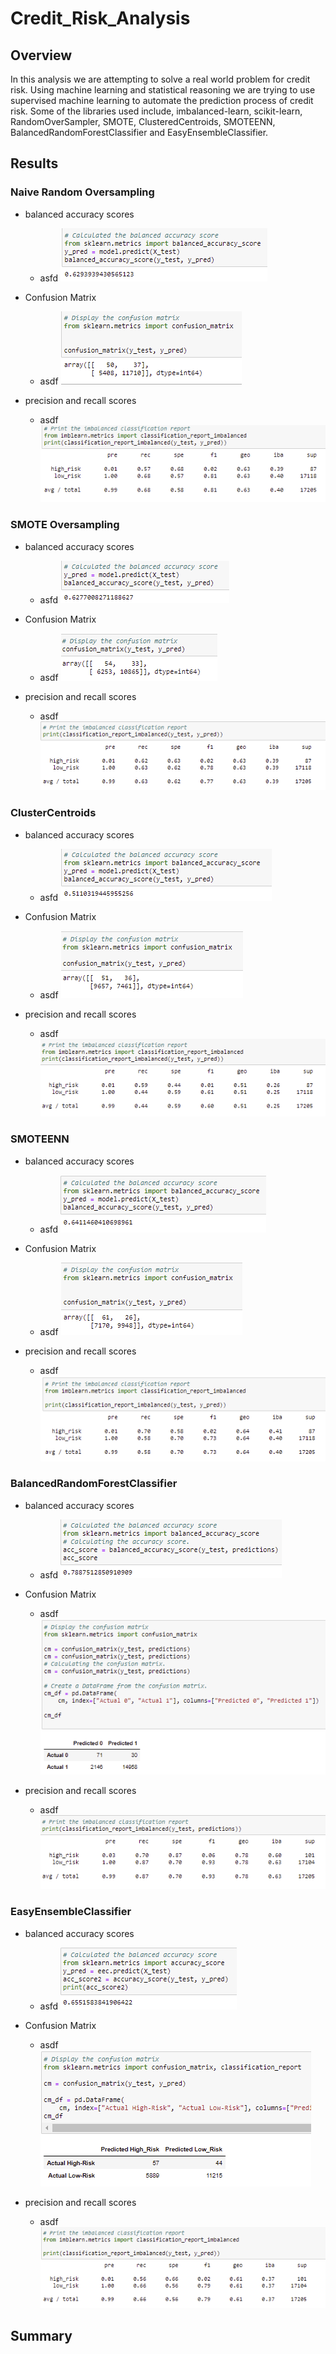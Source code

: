# Credit_Risk_Analysis

## Overview

In this analysis we are attempting to solve a real world problem for credit risk. Using machine learning and statistical reasoning we are trying to use supervised machine learning to automate the prediction process of credit risk. Some of the libraries used include, imbalanced-learn, scikit-learn, RandomOverSampler, SMOTE, ClusteredCentroids, SMOTEENN, BalancedRandomForestClassifier and EasyEnsembleClassifier.

## Results

### Naive Random Oversampling
- balanced accuracy scores
  - asfd
![PyBer_Summary_df](/Images/Native_Random_Ovesampling_balanced_accuracy_score.PNG)

- Confusion Matrix
  - asdf
![PyBer_Summary_df](/Images/Native_Random_Ovesampling_confusion_matrix.PNG)

- precision and recall scores 
  - asdf
![PyBer_Summary_df](/Images/Native_Random_Ovesampling_precision_and_recall_scores.PNG)



### SMOTE Oversampling
- balanced accuracy scores
  - asfd
![PyBer_Summary_df](/Images/SMOTE_Oversampling_balanced_accuracy_score.PNG)

- Confusion Matrix
  - asdf
![PyBer_Summary_df](/Images/SMOTE_Oversampling_confusion_matrix.PNG)

- precision and recall scores 
  - asdf
![PyBer_Summary_df](/Images/SMOTE_Ovesampling_precision_and_recall_scores.PNG)



### ClusterCentroids
- balanced accuracy scores
  - asfd
![PyBer_Summary_df](/Images/ClusterCentroids_Undersampling_balanced_accuracy_score.PNG)

- Confusion Matrix
  - asdf
![PyBer_Summary_df](/Images/ClusterCentroids_Undersampling_confusion_matrix.PNG)

- precision and recall scores 
  - asdf
![PyBer_Summary_df](/Images/ClusterCentroids_Undersampling_precision_and_recall_scores.PNG)



### SMOTEENN
- balanced accuracy scores
  - asfd
![PyBer_Summary_df](/Images/SMOTEENN_Combination(Over_and_Under)_Sampling_balanced_accuracy_score.PNG)

- Confusion Matrix
  - asdf
![PyBer_Summary_df](/Images/SMOTEENN_Combination(Over_and_Under)_Sampling_Confusion_Matrix.PNG)

- precision and recall scores 
  - asdf
![PyBer_Summary_df](/Images/SMOTEENN_Combination(Over_and_Under)_Sampling_precision_and_recall_scores.PNG)



### BalancedRandomForestClassifier
- balanced accuracy scores
  - asfd
![PyBer_Summary_df](/Images/Balanced_Random_Forecast_Classifier_balanced_accuracy_score.PNG)

- Confusion Matrix
  - asdf
![PyBer_Summary_df](/Images/Balanced_Random_Forecast_Classifier_confusion_Matrix.PNG)

- precision and recall scores 
  - asdf
![PyBer_Summary_df](/Images/Balanced_Random_Forecast_Classifier_precision_and_recall_scores.PNG)
 
 
 
### EasyEnsembleClassifier
- balanced accuracy scores
  - asfd
![PyBer_Summary_df](/Images/EasyEnsembleClassifier_balanced_accuracy_score.PNG)

- Confusion Matrix
  - asdf
![PyBer_Summary_df](/Images/EasyEnsembleClassifier_Classifier_confusion_Matrix.PNG)

- precision and recall scores 
  - asdf
![PyBer_Summary_df](/Images/EasyEnsembleClassifier_Classifier_precision_and_recall_scores.PNG)



## Summary
